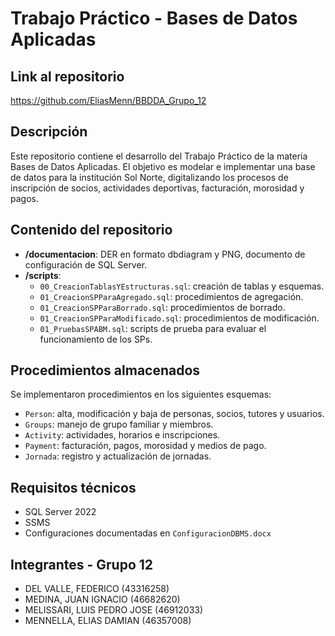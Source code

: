 # Trabajo Práctico - Bases de Datos Aplicadas

## Link al repositorio

https://github.com/EliasMenn/BBDDA_Grupo_12

## Descripción

Este repositorio contiene el desarrollo del Trabajo Práctico de la materia Bases de Datos Aplicadas. El objetivo es modelar e implementar una base de datos para la institución Sol Norte, digitalizando los procesos de inscripción de socios, actividades deportivas, facturación, morosidad y pagos.

## Contenido del repositorio

- **/documentacion**: DER en formato dbdiagram y PNG, documento de configuración de SQL Server.
- **/scripts**:
  - `00_CreacionTablasYEstructuras.sql`: creación de tablas y esquemas.
  - `01_CreacionSPParaAgregado.sql`: procedimientos de agregación.
  - `01_CreacionSPParaBorrado.sql`: procedimientos de borrado.
  - `01_CreacionSPParaModificado.sql`: procedimientos de modificación.
  - `01_PruebasSPABM.sql`: scripts de prueba para evaluar el funcionamiento de los SPs.

## Procedimientos almacenados

Se implementaron procedimientos en los siguientes esquemas:

- `Person`: alta, modificación y baja de personas, socios, tutores y usuarios.
- `Groups`: manejo de grupo familiar y miembros.
- `Activity`: actividades, horarios e inscripciones.
- `Payment`: facturación, pagos, morosidad y medios de pago.
- `Jornada`: registro y actualización de jornadas.

## Requisitos técnicos

- SQL Server 2022
- SSMS
- Configuraciones documentadas en `ConfiguracionDBMS.docx`

## Integrantes - Grupo 12

- DEL VALLE, FEDERICO (43316258)
- MEDINA, JUAN IGNACIO (46682620)
- MELISSARI, LUIS PEDRO JOSE (46912033)
- MENNELLA, ELIAS DAMIAN (46357008)
